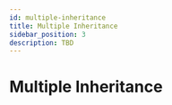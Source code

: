 ```yaml
---
id: multiple-inheritance
title: Multiple Inheritance
sidebar_position: 3
description: TBD
---
```


# Multiple Inheritance
